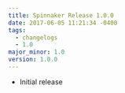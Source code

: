 ```yaml
---
title: Spinnaker Release 1.0.0
date: 2017-06-05 11:21:34 -0400
tags:
  - changelogs
  - 1.0
major_minor: 1.0
version: 1.0.0
---
```


- Initial release
